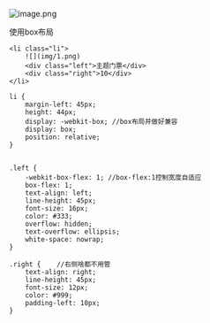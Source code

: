 ![image.png](http://upload-images.jianshu.io/upload_images/2941543-463e6a93cfbb6a7b.png?imageMogr2/auto-orient/strip%7CimageView2/2/w/1240)


使用box布局
```
<li class="li">
    ![](img/1.png)
    <div class="left">主题门票</div>
    <div class="right">10</div>
</li>

li {
    margin-left: 45px;
    height: 44px;
    display: -webkit-box; //box布局并做好兼容
    display: box;
    position: relative;
}


.left {
    -webkit-box-flex: 1; //box-flex:1控制宽度自适应
    box-flex: 1;
    text-align: left;
    line-height: 45px;
    font-size: 16px;
    color: #333;
    overflow: hidden;
    text-overflow: ellipsis;
    white-space: nowrap;
}

.right {    //右侧啥都不用管
    text-align: right;
    line-height: 45px;
    font-size: 12px;
    color: #999;
    padding-left: 10px;
}


















```
























































































































